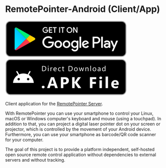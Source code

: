 # RemotePointer-Android (Client/App)
[![Play Store](.github/playstore-badge.svg)](https://play.google.com/store/apps/details?id=systems.sieber.remotespotlight)
[![APK Download](.github/apk-badge.svg)](https://github.com/schorschii/RemotePointer-Android/releases)

Client application for the [RemotePointer Server](https://github.com/schorschii/RemotePointer-Server).

With RemotePointer you can use your smartphone to control your Linux, macOS or Windows computer's keyboard and mouse (using a touchpad). In addition to that, you can project a digital laser pointer dot on your screen or projector, which is controlled by the movement of your Android device. Furthermore, you can use your smartphone as barcode/QR code scanner for your computer.

The goal of this project is to provide a platform independent, self-hosted open source remote control application without dependencies to external servers and without tracking.

